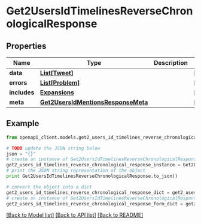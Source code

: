 # Get2UsersIdTimelinesReverseChronologicalResponse


## Properties
Name | Type | Description | Notes
------------ | ------------- | ------------- | -------------
**data** | [**List[Tweet]**](Tweet.md) |  | [optional] 
**errors** | [**List[Problem]**](Problem.md) |  | [optional] 
**includes** | [**Expansions**](Expansions.md) |  | [optional] 
**meta** | [**Get2UsersIdMentionsResponseMeta**](Get2UsersIdMentionsResponseMeta.md) |  | [optional] 

## Example

```python
from openapi_client.models.get2_users_id_timelines_reverse_chronological_response import Get2UsersIdTimelinesReverseChronologicalResponse

# TODO update the JSON string below
json = "{}"
# create an instance of Get2UsersIdTimelinesReverseChronologicalResponse from a JSON string
get2_users_id_timelines_reverse_chronological_response_instance = Get2UsersIdTimelinesReverseChronologicalResponse.from_json(json)
# print the JSON string representation of the object
print Get2UsersIdTimelinesReverseChronologicalResponse.to_json()

# convert the object into a dict
get2_users_id_timelines_reverse_chronological_response_dict = get2_users_id_timelines_reverse_chronological_response_instance.to_dict()
# create an instance of Get2UsersIdTimelinesReverseChronologicalResponse from a dict
get2_users_id_timelines_reverse_chronological_response_form_dict = get2_users_id_timelines_reverse_chronological_response.from_dict(get2_users_id_timelines_reverse_chronological_response_dict)
```
[[Back to Model list]](../README.md#documentation-for-models) [[Back to API list]](../README.md#documentation-for-api-endpoints) [[Back to README]](../README.md)



